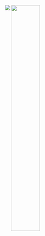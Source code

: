 <img align="left" src="https://github-readme-stats.vercel.app/api?username=emestry&show_icons=true&theme=dark" />

<img align="left" width="43%" src="https://github-readme-stats.vercel.app/api/top-langs/?username=emestry&layout=compact&theme=dark" />
